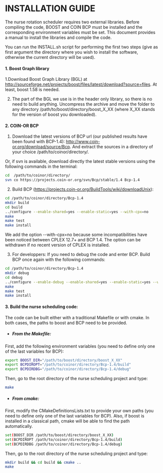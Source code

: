 # INSTALLATION GUIDE

The nurse rotation scheduler requires two external libraries. Before compiling the code, BOOST and COIN BCP  must be installed and the corresponding environment variables must be set.
This document provides a manual to install the libraries and compile the code.

You can run the INSTALL.sh script for performing the first two steps (give as first argument the directory where you wish to install the software, otherwise the current directory will be used).

#### 1. Boost Graph library

  1.Download Boost Graph Library (BGL) at http://sourceforge.net/projects/boost/files/latest/download?source=files.
  At least, boost 1.58 is needed.

  2. The part of the BGL we use is in the header only library, so there is no need to build anything. Uncompress the archive and move the folder to any directory /path/to/boost/directory/boost_X_XX (where X_XX stands for the version of boost you downloaded).


#### 2. COIN-OR BCP

  1. Download the latest versions of BCP url (our published results have been found with BCP-1.4): http://www.coin-or.org/download/source/Bcp. And extract the sources in a directory of your choice /path/to/coinor/directory/.

  Or, if svn is available, download directly the latest stable versions using the following commands in the terminal:
  ````bash
  cd  /path/to/coinor/directory/
  svn co https://projects.coin-or.org/svn/Bcp/stable/1.4 Bcp-1.4
  ````

  2. Build BCP (https://projects.coin-or.org/BuildTools/wiki/downloadUnix):
  ````bash
  cd /path/to/coinor/directory/Bcp-1.4
  mkdir build
  cd build
  ../configure --enable-shared=yes --enable-static=yes --with-cpx=no
  make
  make test
  make install
  ````
  We add the option --with-cpx=no because some incompatibilities have been noticed between CPLEX 12.7+ and BCP 1.4. The option can be withdrawn if no recent version of CPLEX is installed.

  3. For developpers: If you need to debug the code and enter BCP.
  Build BCP once again with the following commands:
  ````bash
  cd /path/to/coinor/directory/Bcp-1.4
  mkdir debug
  cd debug
  ../configure --enable-debug --enable-shared=yes --enable-static=yes --with-cpx=no
  make
  make test
  make install
  ````

#### 3. Build the nurse scheduling code:
The code can be built either with a traditional Makefile or with cmake. In both cases, the paths to boost and BCP need to be provided.

  - ##### From the Makefile:
  First, add the following environment variables (you need to define only one of the last variables for BCP):
  ````bash
  export BOOST_DIR="/path/to/boost/directory/boost_X_XX"
  export BCPDIROPT="/path/to/coinor/directory/Bcp-1.4/build"
  export BCPDIRDBG="/path/to/coinor/directory/Bcp-1.4/debug"
  ````
  Then, go to the root directory of the nurse scheduling project and type:
  ````bash
  make
  ````

  - ##### From cmake:
  First, modify the CMakeDefinitionsLists.txt to provide your own paths (you need to define only one of the last variables for BCP). Also, if boost is installed in a classical path, cmake will be able to find the path automatically.
  ````bash
  set(BOOST_DIR /path/to/boost/directory/boost_X_XX)
  set(BCPDIROPT /path/to/coinor/directory/Bcp-1.4/build)
  set(BCPDIRDBG /path/to/coinor/directory/Bcp-1.4/debug)
  ````
  Then, go to the root directory of the nurse scheduling project and type:
  ````bash
  mkdir build && cd build && cmake ..
  make
  ````
